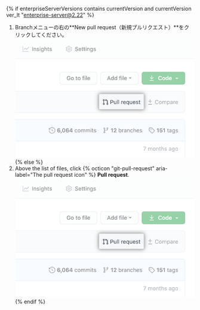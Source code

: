 {% if enterpriseServerVersions contains currentVersion and currentVersion ver_lt "enterprise-server@2.22" %}
1. Branchメニューの右の**New pull request（新規プルリクエスト）**をクリックしてください。 !["Pull request" link above list of files](/assets/images/help/pull_requests/pull-request-start-review-button.png)
{% else %}
1. Above the list of files, click
{% octicon "git-pull-request" aria-label="The pull request icon" %} **Pull request**.
  !["Pull request" link above list of files](/assets/images/help/pull_requests/pull-request-start-review-button.png)
{% endif %}
